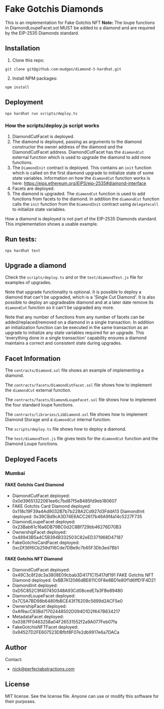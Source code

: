 # Fake Gotchis Diamonds

This is an implementation for Fake Gotchis NFT
**Note:** The loupe functions in DiamondLoupeFacet.sol MUST be added to a diamond and are required by the EIP-2535 Diamonds standard.

## Installation

1. Clone this repo:

```console
git clone git@github.com:mudgen/diamond-3-hardhat.git
```

2. Install NPM packages:

```console
npm install
```

## Deployment

```console
npx hardhat run scripts/deploy.ts
```

### How the scripts/deploy.js script works

1. DiamondCutFacet is deployed.
1. The diamond is deployed, passing as arguments to the diamond constructor the owner address of the diamond and the DiamondCutFacet address. DiamondCutFacet has the `diamondCut` external function which is used to upgrade the diamond to add more functions.
1. The `DiamondInit` contract is deployed. This contains an `init` function which is called on the first diamond upgrade to initialize state of some state variables. Information on how the `diamondCut` function works is here: https://eips.ethereum.org/EIPS/eip-2535#diamond-interface
1. Facets are deployed.
1. The diamond is upgraded. The `diamondCut` function is used to add functions from facets to the diamond. In addition the `diamondCut` function calls the `init` function from the `DiamondInit` contract using `delegatecall` to initialize state variables.

How a diamond is deployed is not part of the EIP-2535 Diamonds standard. This implementation shows a usable example.

## Run tests:

```console
npx hardhat test
```

## Upgrade a diamond

Check the `scripts/deploy.ts` and or the `test/diamondTest.js` file for examples of upgrades.

Note that upgrade functionality is optional. It is possible to deploy a diamond that can't be upgraded, which is a 'Single Cut Diamond'. It is also possible to deploy an upgradeable diamond and at a later date remove its `diamondCut` function so it can't be upgraded any more.

Note that any number of functions from any number of facets can be added/replaced/removed on a diamond in a single transaction. In addition an initialization function can be executed in the same transaction as an upgrade to initialize any state variables required for an upgrade. This 'everything done in a single transaction' capability ensures a diamond maintains a correct and consistent state during upgrades.

## Facet Information

The `contracts/Diamond.sol` file shows an example of implementing a diamond.

The `contracts/facets/DiamondCutFacet.sol` file shows how to implement the `diamondCut` external function.

The `contracts/facets/DiamondLoupeFacet.sol` file shows how to implement the four standard loupe functions.

The `contracts/libraries/LibDiamond.sol` file shows how to implement Diamond Storage and a `diamondCut` internal function.

The `scripts/deploy.ts` file shows how to deploy a diamond.

The `test/diamondTest.js` file gives tests for the `diamondCut` function and the Diamond Loupe functions.

## Deployed Facets

### Mumbai

#### FAKE Gotchis Card Diamond

- DiamondCutFacet deployed: 0x0d39651322061ee6c7bd87f5eB485fd9eb180607
- FAKE Gotchis Card Diamond deployed: 0x118c19F39a4Ad9032B7b7b228A2Cd927d3FddA13
  DiamondInit deployed: 0x39CBd9cA3D74E6ACC2617b46A9f4a14c5227F735
- DiamondLoupeFacet deployed: 0x23Bab61c16a6DB79BC0d2C8Bf729bb46276D70B3
- OwnershipFacet deployed: 0x48943B5a4C5B394B332503C82eED371968D47187
- FakeGotchisCardFacet deployed: 0xcDf36f6Cb259d116Cde7DBe9c7b65F3Db3ed7Bb1

#### FAKE Gotchis NFT Diamond

- DiamondCutFacet deployed: 0x49C3c8f2dc3a3808E09cbab3D4171C15417df191
  FAKE Gotchis NFT Diamond deployed: 0xBB7A12066dBE611C0F8e8BD1e80f1d6ffD1F4D21
- DiamondInit deployed: 0xD5C852C9f407450348A93Cd08cedE7a3FBe89480
- DiamondLoupeFacet deployed: 0x7C5A7BD98b6480fbBCE43f76209c5699d2ACF5e0
- OwnershipFacet deployed: 0xAf9acC93Bd71702448502D094D1D2f647B634217
- MetadataFacet deployed: 0x0387fF0463258a04F26531552f2a9A077Feb07fa
- FakeGotchisNFTFacet deployed: 0x94527D2FE607523DBfbf8F07e2db9917e6a7DACa

## Author

Contact:

- nick@perfectabstractions.com

## License

MIT license. See the license file.
Anyone can use or modify this software for their purposes.
